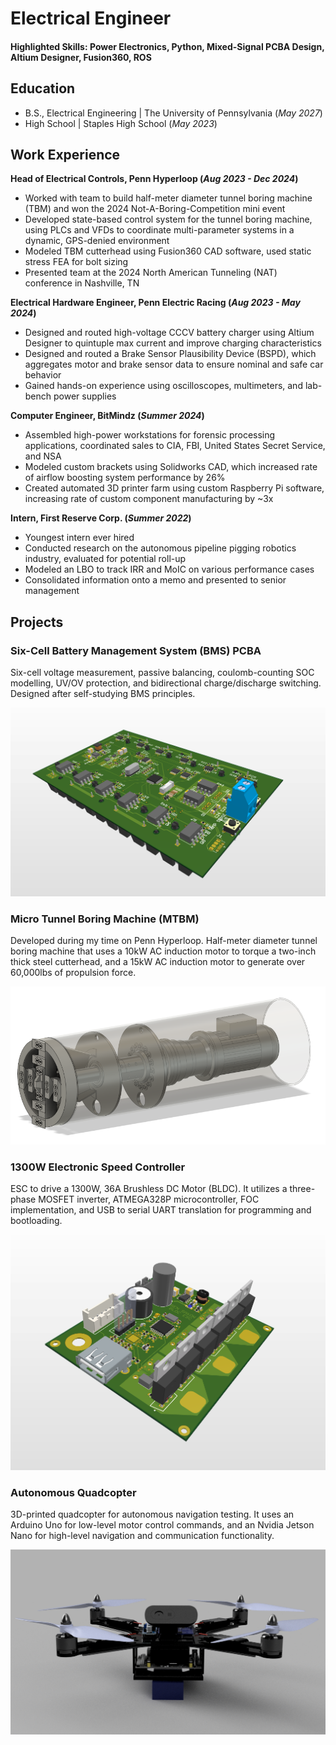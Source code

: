 # Electrical Engineer

#### Highlighted Skills: Power Electronics, Python, Mixed-Signal PCBA Design, Altium Designer, Fusion360, ROS

## Education
- B.S., Electrical Engineering | The University of Pennsylvania (_May 2027_)
- High School | Staples High School (_May 2023_)              		

## Work Experience
**Head of Electrical Controls, Penn Hyperloop (_Aug 2023 - Dec 2024_)**
- Worked with team to build half-meter diameter tunnel boring machine (TBM) and won the 2024 Not-A-Boring-Competition mini event
- Developed state-based control system for the tunnel boring machine, using PLCs and VFDs to coordinate multi-parameter systems in a dynamic, GPS-denied environment
- Modeled TBM cutterhead using Fusion360 CAD software, used static stress FEA for bolt sizing
- Presented team at the 2024 North American Tunneling (NAT) conference in Nashville, TN

**Electrical Hardware Engineer, Penn Electric Racing (_Aug 2023 - May 2024_)**
- Designed and routed high-voltage CCCV battery charger using Altium Designer to quintuple max current and improve charging characteristics
- Designed and routed a Brake Sensor Plausibility Device (BSPD), which aggregates motor and brake sensor data to ensure nominal and safe car behavior
- Gained hands-on experience using oscilloscopes, multimeters, and lab-bench power supplies

**Computer Engineer, BitMindz (_Summer 2024_)**
- Assembled high-power workstations for forensic processing applications, coordinated sales to CIA, FBI, United States Secret Service, and NSA
- Modeled custom brackets using Solidworks CAD, which increased rate of airflow boosting system performance by 26%
- Created automated 3D printer farm using custom Raspberry Pi software, increasing rate of custom component manufacturing by ~3x


**Intern, First Reserve Corp. (_Summer 2022_)**
- Youngest intern ever hired
- Conducted research on the autonomous pipeline pigging robotics industry, evaluated for potential roll-up
- Modeled an LBO to track IRR and MoIC on various performance cases
- Consolidated information onto a memo and presented to senior management


## Projects

### Six-Cell Battery Management System (BMS) PCBA

Six-cell voltage measurement, passive balancing, coulomb-counting SOC modelling, UV/OV protection, and bidirectional charge/discharge switching. Designed after self-studying BMS principles.

![Battery Management System](/assets/bms.png)

### Micro Tunnel Boring Machine (MTBM)

Developed during my time on Penn Hyperloop. Half-meter diameter tunnel boring machine that uses a 10kW AC induction motor to torque a two-inch thick steel cutterhead, and a 15kW AC induction motor to generate over 60,000lbs of propulsion force.

![Tunnel Boring Machine](/assets/tbm.png)

### 1300W Electronic Speed Controller

ESC to drive a 1300W, 36A Brushless DC Motor (BLDC). It utilizes a three-phase MOSFET inverter, ATMEGA328P microcontroller, FOC implementation, and USB to serial UART translation for programming and bootloading.

![Electronic Speed Controller](/assets/esc.png)

### Autonomous Quadcopter

3D-printed quadcopter for autonomous navigation testing. It uses an Arduino Uno for low-level motor control commands, and an Nvidia Jetson Nano for high-level navigation and communication functionality.

![Autonomous Quadcopter](/assets/drone.png)

